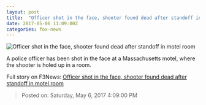 ```yaml
---
layout: post
title:  "Officer shot in the face, shooter found dead after standoff in motel room"
date: 2017-05-06 11:09:00Z
categories: fox-news
---
```


![Officer shot in the face, shooter found dead after standoff in motel room](http://www.foxnews.com/content/dam/fox-news/logo/og-fn-foxnews.jpg)

A police officer has been shot in the face at a Massachusetts motel, where the shooter is holed up in a room.


Full story on F3News: [Officer shot in the face, shooter found dead after standoff in motel room](http://www.f3nws.com/n/uvYzSD)

> Posted on: Saturday, May 6, 2017 4:09:00 PM
